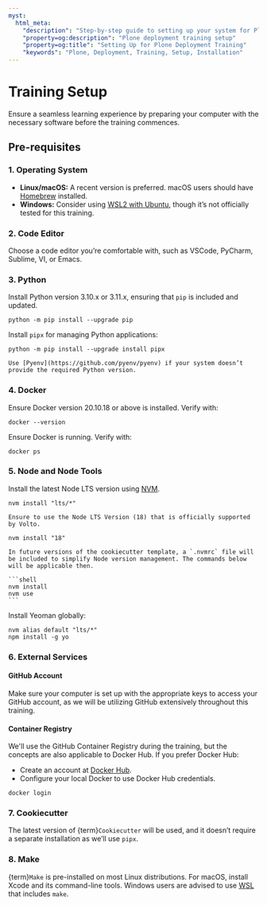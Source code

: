 ```yaml
---
myst:
  html_meta:
    "description": "Step-by-step guide to setting up your system for Plone deployment training"
    "property=og:description": "Plone deployment training setup"
    "property=og:title": "Setting Up for Plone Deployment Training"
    "keywords": "Plone, Deployment, Training, Setup, Installation"
---
```


# Training Setup

Ensure a seamless learning experience by preparing your computer with the necessary software before the training commences.

## Pre-requisites

### 1. **Operating System**

- **Linux/macOS:** A recent version is preferred. macOS users should have [Homebrew](https://brew.sh/) installed.
- **Windows:** Consider using [WSL2 with Ubuntu](https://ubuntu.com/tutorials/install-ubuntu-on-wsl2-on-windows-10), though it’s not officially tested for this training.

### 2. **Code Editor**

Choose a code editor you’re comfortable with, such as VSCode, PyCharm, Sublime, VI, or Emacs.

### 3. **Python**

Install Python version 3.10.x or 3.11.x, ensuring that `pip` is included and updated.

```shell
python -m pip install --upgrade pip
```

Install `pipx` for managing Python applications:

```shell
python -m pip install --upgrade install pipx
```

```{tip}
Use [Pyenv](https://github.com/pyenv/pyenv) if your system doesn’t provide the required Python version.
```

### 4. **Docker**

Ensure Docker version 20.10.18 or above is installed. Verify with:

```shell
docker --version
```

Ensure Docker is running. Verify with:

```shell
docker ps
```

### 5. **Node and Node Tools**

Install the latest Node LTS version using [NVM](https://github.com/nvm-sh/nvm/blob/master/README.md).

```shell
nvm install "lts/*"
```

```{warning}
Ensure to use the Node LTS Version (18) that is officially supported by Volto.
```

```shell
nvm install "18"
```

````{todo}
In future versions of the cookiecutter template, a `.nvmrc` file will be included to simplify Node version management. The commands below will be applicable then.

```shell
nvm install
nvm use
```
````

Install Yeoman globally:

```shell
nvm alias default "lts/*"
npm install -g yo
```

### 6. **External Services**

#### GitHub Account

Make sure your computer is set up with the appropriate keys to access your GitHub account,
as we will be utilizing GitHub extensively throughout this training.

#### Container Registry

We'll use the GitHub Container Registry during the training, but the concepts are also applicable to Docker Hub. If you prefer Docker Hub:

- Create an account at [Docker Hub](https://hub.docker.com/).
- Configure your local Docker to use Docker Hub credentials.

```shell
docker login
```

### 7. **Cookiecutter**

The latest version of {term}`Cookiecutter` will be used, and it doesn’t require a separate installation as we’ll use `pipx`.

### 8. **Make**

{term}`Make` is pre-installed on most Linux distributions. For macOS, install Xcode and its command-line tools. Windows users are advised to use [WSL](https://learn.microsoft.com/en-us/windows/wsl/install) that includes `make`.
